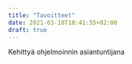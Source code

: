 ```yaml
---
title: "Tavoitteet"
date: 2021-03-10T18:41:55+02:00
draft: true
---
```

Kehittyä ohjelmoinnin asiantuntijana
